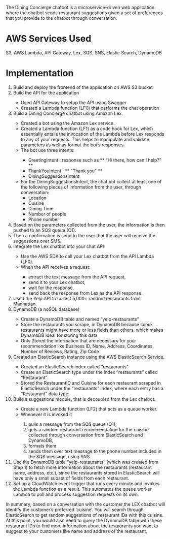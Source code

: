 The Dining Concierge chatbot is a microservice-driven web application where the chatbot sends restaurant suggestions given a set of preferences that you provide to the chatbot through conversation.

# AWS Services Used
S3, AWS Lambda, API Gateway, Lex, SQS, SNS, Elastic Search, DynamoDB

# Implementation
<ol>
  <li> Build and deploy the frontend of the application on AWS S3 bucket</li>

  <li> Build the API for the application</li>
  <ul>
    <li> Used API Gateway to setup the API using Swagger</li>
    <li> Created a Lambda function (LF0) that performs the chat operation</li>
  </ul>
  
  <li> Build a Dining Concierge chatbot using Amazon Lex.</li>
  <ul>
    <li> Created a bot using the Amazon Lex service.</li>
    <li> Created a Lambda function (LF1) as a code hook for Lex, which essentially entails the invocation of the Lambda before Lex responds to any of your requests. This helps to manipulate and validate parameters as well as format the bot’s responses.</li>
    <li> The bot use three intents:</li>
    <ul> 
      <li> GreetingIntent : response such as ** “Hi there, how can I help?” ** </li>
      <li> ThankYouIntent : ** "Thank you" ** </li>
      <li> DiningSuggestionsIntent</li>
    </ul>

  <li> For the DiningSuggestionsIntent, the chat bot collect at least one of the following pieces of information from the user, through conversation:
    <ul>
      <li> Location </li>
      <li> Cuisine </li>
      <li> Dining Time </li>
      <li> Number of people </li>
      <li> Phone number </li>
    </ul>
  </ul>
  
  <li> Based on the parameters collected from the user, the information is then pushed to an SQS queue (Q1). </li>
  
  <li> Then a confirmation is send to the user that the user will receive the suggestions over SMS. </li>

  <li> Integrate the Lex chatbot into your chat API </li>
  
  <ul>
    <li> Use the AWS SDK to call your Lex chatbot from the API Lambda (LF0). </li>
    <li> When the API receives a request: </li>
    <ul>
      <li> extract the text message from the API request, </li>
      <li> send it to your Lex chatbot, </li>
      <li> wait for the response, </li>
      <li> send back the response from Lex as the API response. </li>
    </ul>
  </ul>  
<li> Used the Yelp API to collect 5,000+ random restaurants from Manhattan. </li>


<li> DynamoDB (a noSQL database) </li>
<ul>
  <li> Create a DynamoDB table and named “yelp-restaurants” </li>

  <li> Store the restaurants you scrape, in DynamoDB because some restaurants might have more or less fields than others, which makes DynamoDB ideal for storing this data </li>

  <li> Only Stored the information that are necessary for your recommendation like Business ID, Name, Address, Coordinates, Number of Reviews, Rating, Zip Code </li>
</ul>
    
<li> Created an ElasticSearch instance using the AWS ElasticSearch Service. </li>
<ul>
  <li> Created an ElasticSearch index called “restaurants”  </li>
  <li> Create an ElasticSearch type under the index “restaurants” called “Restaurant”  </li>
  <li> Stored the RestaurantID and Cuisine for each restaurant scraped in ElasticSearch under the “restaurants” index, where each entry has a “Restaurant” data type. </li>
</ul>
<li> Build a suggestions module, that is decoupled from the Lex chatbot. </li>
<ul>
<li> Create a new Lambda function (LF2) that acts as a queue worker. </li>
<li> Whenever it is invoked it </li>
  <ol>
    <li> pulls a message from the SQS queue (Q1), </li>
    <li> gets a random restaurant recommendation for the cuisine collected through conversation from ElasticSearch and DynamoDB,  </li>
    <li> formats them </li>
    <li> sends them over text message to the phone number included in the SQS message, using SNS </li>
  </ol>
 </ul>
<li> Use the DynamoDB table “yelp-restaurants” (which was created from Step 1) to fetch more information about the restaurants (restaurant name, address, etc.), since the restaurants stored in ElasticSearch will have only a small subset of fields from each restaurant. </li>
<li> Set up a CloudWatch event trigger that runs every minute and invokes the Lambda function as a result. This automates the queue worker Lambda to poll and process suggestion requests on its own. </li>
</ol>

In summary, based on a conversation with the customer,the LEX chatbot will identify the customer’s preferred ‘cuisine’. You will search through ElasticSearch to get random suggestions of restaurant IDs with this cuisine. At this point, you would also need to query the DynamoDB table with these restaurant IDs to find more information about the restaurants you want to suggest to your customers like name and address of the restaurant.
